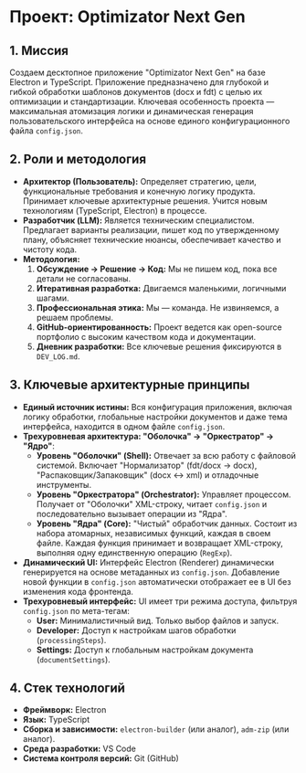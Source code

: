 # Проект: Optimizator Next Gen

## 1. Миссия
Создаем десктопное приложение "Optimizator Next Gen" на базе Electron и TypeScript. Приложение предназначено для глубокой и гибкой обработки шаблонов документов (docx и fdt) с целью их оптимизации и стандартизации. Ключевая особенность проекта — максимальная атомизация логики и динамическая генерация пользовательского интерфейса на основе единого конфигурационного файла `config.json`.

## 2. Роли и методология
- **Архитектор (Пользователь):** Определяет стратегию, цели, функциональные требования и конечную логику продукта. Принимает ключевые архитектурные решения. Учится новым технологиям (TypeScript, Electron) в процессе.
- **Разработчик (LLM):** Является техническим специалистом. Предлагает варианты реализации, пишет код по утвержденному плану, объясняет технические нюансы, обеспечивает качество и чистоту кода.
- **Методология:**
    1.  **Обсуждение → Решение → Код:** Мы не пишем код, пока все детали не согласованы.
    2.  **Итеративная разработка:** Двигаемся маленькими, логичными шагами.
    3.  **Профессиональная этика:** Мы — команда. Не извиняемся, а решаем проблемы.
    4.  **GitHub-ориентированность:** Проект ведется как open-source портфолио с высоким качеством кода и документации.
    5.  **Дневник разработки:** Все ключевые решения фиксируются в `DEV_LOG.md`.

## 3. Ключевые архитектурные принципы
- **Единый источник истины:** Вся конфигурация приложения, включая логику обработки, глобальные настройки документов и даже тема интерфейса, находится в одном файле `config.json`.
- **Трехуровневая архитектура: "Оболочка" → "Оркестратор" → "Ядро"**:
    - **Уровень "Оболочки" (Shell):** Отвечает за всю работу с файловой системой. Включает "Нормализатор" (fdt/docx → docx), "Распаковщик/Запаковщик" (docx ↔ xml) и отладочные инструменты.
    - **Уровень "Оркестратора" (Orchestrator):** Управляет процессом. Получает от "Оболочки" XML-строку, читает `config.json` и последовательно вызывает операции из "Ядра".
    - **Уровень "Ядра" (Core):** "Чистый" обработчик данных. Состоит из набора атомарных, независимых функций, каждая в своем файле. Каждая функция принимает и возвращает XML-строку, выполняя одну единственную операцию (`RegExp`).
- **Динамический UI:** Интерфейс Electron (Renderer) динамически генерируется на основе метаданных из `config.json`. Добавление новой функции в `config.json` автоматически отображает ее в UI без изменения кода фронтенда.
- **Трехуровневый интерфейс:** UI имеет три режима доступа, фильтруя `config.json` по мета-тегам:
    - **User:** Минималистичный вид. Только выбор файлов и запуск.
    - **Developer:** Доступ к настройкам шагов обработки (`processingSteps`).
    - **Settings:** Доступ к глобальным настройкам документа (`documentSettings`).

## 4. Стек технологий
- **Фреймворк:** Electron
- **Язык:** TypeScript
- **Сборка и зависимости:** `electron-builder` (или аналог), `adm-zip` (или аналог).
- **Среда разработки:** VS Code
- **Система контроля версий:** Git (GitHub)